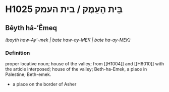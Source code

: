# H1025 בֵּית הָעֵמֶק / בית העמק

## Bêyth hâ-ʻÊmeq

_(bayth haw-Ay'-mek | bate haw-ay-MEK | bate ha-ay-MEK)_

### Definition

proper locative noun; house of the valley; from [[H1004]] and [[H6010]] with the article interposed; house of the valley; Beth-ha-Emek, a place in Palestine; Beth-emek.

- a place on the border of Asher
